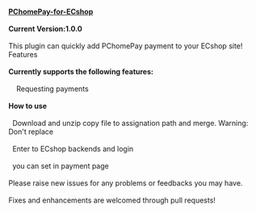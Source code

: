 <p><span style="text-decoration: underline;"><strong>PChomePay-for-ECshop</strong></span><br /><br /><strong>Current Version:1.0.0</strong><br /><br />This plugin can quickly add PChomePay payment to your ECshop site!<br />Features<br /><br /><strong>Currently supports the following features:</strong><br /><br />&nbsp;&nbsp;&nbsp; Requesting payments<br /><br /><strong>How to use</strong><br /><br />&nbsp; Download and unzip copy file to assignation path and merge. Warning: Don't replace<br /><br />&nbsp; Enter to ECshop backends and login<br /><br />&nbsp; you can set in payment page<br /><br />Please raise new issues for any problems or feedbacks you may have. <br /><br />Fixes and enhancements are welcomed through pull requests!</p>
